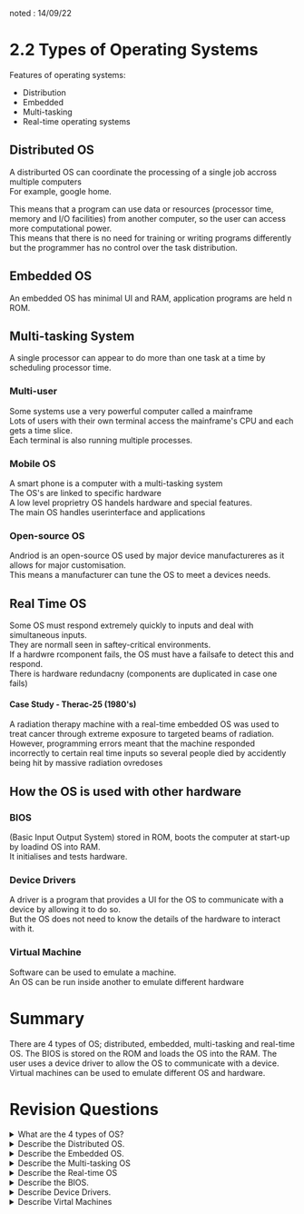 noted : 14/09/22

# 2.2 Types of Operating Systems

Features of operating systems:
- Distribution
- Embedded
- Multi-tasking
- Real-time operating systems

## Distributed OS
A distriburted OS can coordinate the processing of a single job accross multiple computers  
For example, google home.

This means that a program can use data or resources (processor time, memory and I/O facilities) from another computer, so the user can access more computational power.  
This means that there is no need for training or writing programs differently but the programmer has no control over the task distribution.

## Embedded OS
An embedded OS has minimal UI and RAM, application programs are held n ROM.

## Multi-tasking System
A single processor can appear to do more than one task at a time by scheduling processor time.

### Multi-user
Some systems use a very powerful computer called a mainframe  
Lots of users with their own terminal access the mainframe's CPU and each gets a time slice.  
Each terminal is also running multiple processes.  

### Mobile OS
A smart phone is a computer with a multi-tasking system  
The OS's are linked to specific hardware  
A low level proprietry OS handels hardware and special features.  
The main OS handles userinterface and applications

### Open-source OS
Andriod is an open-source OS used by major device manufactureres as it allows for major customisation.  
This means a manufacturer can tune the OS to meet a devices needs.

## Real Time OS
Some OS must respond extremely quickly to inputs and deal with simultaneous inputs.  
They are normall seen in saftey-critical environments.  
If a hardwre rcomponent fails, the OS must have a failsafe to detect this and respond.  
There is hardware redundacny (components are duplicated in case one fails)

#### Case Study - Therac-25 (1980's)
A radiation therapy machine with a real-time embedded OS was used to treat cancer through extreme exposure to targeted beams of radiation.  
However, programming errors meant that the machine responded incorrectly to certain real time inputs so several people died by accidently being hit by massive radiation ovredoses

## How the OS is used with other hardware
### BIOS
(Basic Input Output System) stored in ROM, boots the computer at start-up by loadind OS into RAM.  
It initialises and tests hardware.

### Device Drivers
A driver is a program that provides a UI for the OS to communicate with a device by allowing it to do so.  
But the OS does not need to know the details of the hardware to interact with it.

### Virtual Machine
Software can be used to emulate a machine.  
An OS can be run inside another to emulate different hardware

# Summary
There are 4 types of OS; distributed, embedded, multi-tasking and real-time OS. The BIOS is stored on the ROM and loads the OS into the RAM. The user uses a device driver to allow the OS to communicate with a device. Virtual machines can be used to emulate different OS and hardware.

# Revision Questions

<details>
  <summary>What are the 4 types of OS?</summary>
  <p>These are, distributed OS, embedded OS, multi-tasking OS and real-time OS</p>
</details>

<details>
  <summary>Describe the Distributed OS.</summary>
  <p>A distributed OS can coordinate the processing of a single task across multiple computers. It can also use data or resources from another computer.</p>
</details>

<details>
  <summary>Describe the Embedded OS.</summary>
  <p>Applications are stored in the ROM and there is very little RAM. It is used for simple, single-purpose devices.</p>
</details>

<details>
  <summary>Describe the Multi-tasking OS</summary>
  <p>Appears to do more than one task at a time by scheduling processor time</p>
</details>

<details>
  <summary>Describe the Real-time OS</summary>
  <p>These are super-fast responding systems used in saftey-critical envrionments. They must have a fail-safe to detect hardware components failing.</p>
</details>

<details>
  <summary>Describe the BIOS.</summary>
  <p>The BIOS loads the OS from ROM into the RAM.</p>
</details>

<details>
  <summary>Describe Device Drivers.</summary>
  <p>A device driver is software that allows the OS to communicate with a device. The OS also hides the complexity of hardware from the user by providing a UI</p>
</details>

<details>
  <summary>Describe Virtal Machines</summary>
  <p>Software can be used to emulate different hardware and a different OS or version of an OS</p>
</details>